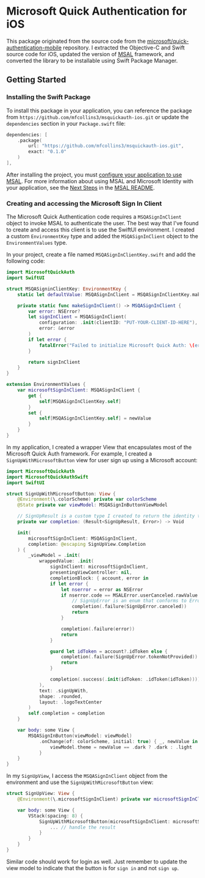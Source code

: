# Microsoft Quick Authentication for iOS

This package originated from the source code from the [microsoft/quick-authentication-mobile](https://github.com/microsoft/quick-authentication-mobile) repository. I extracted the Objective-C and Swift source code for iOS, updated the version of [MSAL](https://github.com/AzureAD/microsoft-authentication-library-for-objc) framework, and converted the library to be installable using Swift Package Manager.

## Getting Started

### Installing the Swift Package

To install this package in your application, you can reference the package from `https://github.com/mfcollins3/msquickauth-ios.git` or update the `dependencies` section in your `Package.swift` file:

```swift
dependencies: [
    .package(
        url: "https://github.com/mfcollins3/msquickauth-ios.git", 
        exact: "0.1.0"
    )
],
```

After installing the project, you must [configure your application to use MSAL](https://learn.microsoft.com/en-us/entra/msal/objc/install-and-configure-msal#configuring-your-project-to-use-msal). For more information about using MSAL and Microsoft Identity with your application, see the [Next Steps](https://learn.microsoft.com/en-us/entra/msal/objc/install-and-configure-msal#configuring-your-project-to-use-msal) in the [MSAL README](https://github.com/AzureAD/microsoft-authentication-library-for-objc/blob/dev/README.md).

### Creating and accessing the Microsoft Sign In Client

The Microsoft Quick Authentication code requires a `MSQASignInClient` object to invoke MSAL to authenticate the user. The best way that I've found to create and access this client is to use the SwiftUI environment. I created a custom `EnvironmentKey` type and added the `MSQASignInClient` object to the `EnvironmentValues` type.

In your project, create a file named `MSQASignInClientKey.swift` and add the following code:

```swift
import MicrosoftQuickAuth
import SwiftUI

struct MSQASigninClientKey: EnvironmentKey {
    static let defaultValue: MSQASignInClient = MSQASignInClientKey.makeSignInClient()

    private static func makeSignInClient() -> MSQASignInClient {
        var error: NSError?
        let signInClient = MSQASignInClient(
            configuration: .init(clientID: "PUT-YOUR-CLIENT-ID-HERE"),
            error: &error
        )
        if let error {
            fatalError("Failed to initialize Microsoft Quick Auth: \(error.localizedDescription)")
        }

        return signInClient
    }
}

extension EnvironmentValues {
    var microsoftSignInClient: MSQASignInClient {
        get {
            self[MSQASignInClientKey.self]
        }
        set {
            self[MSQASignInClientKey.self] = newValue
        }
    }
}
```

In my application, I created a wrapper View that encapsulates most of the Microsoft Quick Auth framework. For example, I created a `SignUpWithMicrosoftButton` view for user sign up using a Microsoft account:

```swift
import MicrosoftQuickAuth
import MicrosoftQuickAuthSwift
import SwiftUI

struct SignUpWithMicrosoftButton: View {
    @Environment(\.colorScheme) private var colorScheme
    @State private var viewModel: MSQASignInButtonViewModel

    // SignUpResult is a custom type I created to return the identity token.
    private var completion: (Result<SignUpResult, Error>) -> Void

    init(
        microsoftSignInClient: MSQASignInClient,
        completion: @escaping SignUpView.Completion
    ) {
        _viewModel = .init(
            wrappedValue: .init(
                signInClient: microsoftSignInClient,
                presentingViewController: nil,
                completionBlock: { account, error in
                if let error {
                    let nserror = error as NSError
                    if nserror.code == MSALError.userCanceled.rawValue {
                        // SignUpError is an enum that conforms to Error
                        completion(.failure(SignUpError.canceled))
                        return
                    }

                    completion(.failure(error))
                    return
                }

                guard let idToken = account?.idToken else {
                    completion(.failure(SignUpError.tokenNotProvided))
                    return
                }

                completion(.success(.init(idToken: .idToken(idToken))))
            ),
            text: .signUpWith,
            shape: .rounded,
            layout: .logoTextCenter
        )
        self.completion = completion
    }

    var body: some View {
        MSQASignInButton(viewModel: viewModel)
            .onChange(of: colorScheme, initial: true) { _, newValue in
                viewModel.theme = newValue == .dark ? .dark : .light
            }
    }
}
```

In my `SignUpView`, I access the `MSQASignInClient` object from the environment and use the `SignUpWithMicrosoftButton` view:

```swift
struct SignUpView: View {
    @Environment(\.microsoftSignInClient) private var microsoftSignInClient

    var body: some View {
        VStack(spacing: 8) {
            SignUpWithMicrosoftButton(microsoftSignInClient: microsoftSignInClient) {
                ... // handle the result
            }
        }
    }
}
```

Similar code should work for login as well. Just remember to update the view model to indicate that the button is for `sign in` and not `sign up`.
